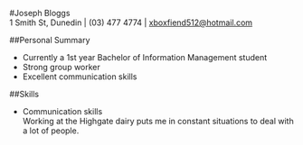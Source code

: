 #Joseph Bloggs  
1 Smith St, Dunedin | (03) 477 4774 | xboxfiend512@hotmail.com

##Personal Summary
* Currently a 1st year Bachelor of Information Management student
* Strong group worker
* Excellent communication skills

##Skills
* Communication skills  
Working at the Highgate dairy puts me in constant situations to deal with a lot of people.


